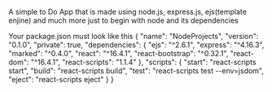 A simple to Do App that is made using node.js, express.js, ejs(template enjine) 
and much more just to begin with node and its dependencies 


Your package.json must look like this
{
  "name": "NodeProjects",
  "version": "0.1.0",
  "private": true,
  "dependencies": {
    "ejs": "^2.6.1",
    "express": "^4.16.3",
    "marked": "^0.4.0",
    "react": "^16.4.1",
    "react-bootstrap": "^0.32.1",
    "react-dom": "^16.4.1",
    "react-scripts": "1.1.4"
  },
  "scripts": {
    "start": "react-scripts start",
    "build": "react-scripts build",
    "test": "react-scripts test --env=jsdom",
    "eject": "react-scripts eject"
  }
}
